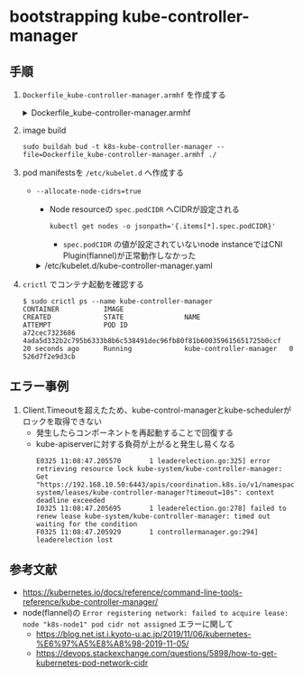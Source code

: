 # bootstrapping kube-controller-manager

## 手順

1. `Dockerfile_kube-controller-manager.armhf` を作成する
   <details><summary>Dockerfile_kube-controller-manager.armhf</summary>
      ```
      cat << 'EOF' > Dockerfile_kube-controller-manager.armhf
      FROM arm64v8/ubuntu:bionic

      ARG VERSION="v1.22.0"
      ARG ARCH="arm64"

      RUN set -ex \
        && apt update \
        && apt install -y wget \
        && apt clean \
        && wget -P /usr/bin/ https://dl.k8s.io/$VERSION/bin/linux/$ARCH/kube-controller-manager \
        && chmod +x /usr/bin/kube-controller-manager \
        && install -o root -g root -m 755 -d /var/lib/kubernetes \
        && install -o root -g root -m 755 -d /etc/kubernetes/config

      COPY ca.pem \
           ca-key.pem \
           service-account-key.pem \
           kube-controller-manager.kubeconfig \
           /var/lib/kubernetes/

      ENTRYPOINT ["/usr/bin/kube-controller-manager"]
      EOF
      ```
   </details>

1. image build
   ```
   sudo buildah bud -t k8s-kube-controller-manager --file=Dockerfile_kube-controller-manager.armhf ./
   ```

1. pod manifestsを `/etc/kubelet.d` へ作成する
   - `--allocate-node-cidrs=true`
      - Node resourceの `spec.podCIDR` へCIDRが設定される
         ```
         kubectl get nodes -o jsonpath='{.items[*].spec.podCIDR}'
         ```

           - `spec.podCIDR` の値が設定されていないnode instanceではCNI Plugin(flannel)が正常動作しなかった

      <details><summary>/etc/kubelet.d/kube-controller-manager.yaml</summary>
         ```
         cat << EOF | sudo tee /etc/kubelet.d/kube-controller-manager.yaml
         ---
         apiVersion: v1
         kind: Pod
         metadata:
           name: kube-controller-manager
           namespace: kube-system
           labels:
             tier: control-plane
             component: kube-controller-manager

         spec:
           # https://kubernetes.io/docs/tasks/administer-cluster/guaranteed-scheduling-critical-addon-pods/
           priorityClassName: system-node-critical
           hostNetwork: true
           containers:
             - name: kube-controller-manager
               image: localhost/k8s-kube-controller-manager:latest
               imagePullPolicy: IfNotPresent
               resources:
                 requests:
                   cpu: "256m"
                   memory: "128Mi"
                 limits:
                   cpu: "384m"
                   memory: "128Mi"
               command:
                 - /usr/bin/kube-controller-manager
                 - --bind-address=0.0.0.0
                 - --cluster-cidr=10.200.0.0/16
                 - --allocate-node-cidrs=true
                 - --node-cidr-mask-size=24
                 - --cluster-name=kubernetes
                 - --cluster-signing-cert-file=/var/lib/kubernetes/ca.pem
                 - --cluster-signing-key-file=/var/lib/kubernetes/ca-key.pem
                 - --kubeconfig=/var/lib/kubernetes/kube-controller-manager.kubeconfig
                 - --leader-elect=false
                 - --root-ca-file=/var/lib/kubernetes/ca.pem
                 - --service-account-private-key-file=/var/lib/kubernetes/service-account-key.pem
                 - --service-cluster-ip-range=10.32.0.0/24
                 - --use-service-account-credentials=true
                 - --v=2
         EOF
         ```
      </details>

1. `crictl` でコンテナ起動を確認する
   ```
   $ sudo crictl ps --name kube-controller-manager
   CONTAINER           IMAGE                                                              CREATED             STATE               NAME                      ATTEMPT             POD ID
   a72cec7323686       4ada5d332b2c795b6333b8b6c538491dec96fb80f81b600359615651725b0ccf   20 seconds ago      Running             kube-controller-manager   0                   526d7f2e9d3cb
   ```

## エラー事例

1. Client.Timeoutを超えたため、kube-control-managerとkube-schedulerがロックを取得できない
    - 発生したらコンポーネントを再起動することで回復する
    - kube-apiserverに対する負荷が上がると発生し易くなる
        ```
        E0325 11:08:47.205570       1 leaderelection.go:325] error retrieving resource lock kube-system/kube-controller-manager: Get "https://192.168.10.50:6443/apis/coordination.k8s.io/v1/namespaces/kube-
        system/leases/kube-controller-manager?timeout=10s": context deadline exceeded
        I0325 11:08:47.205695       1 leaderelection.go:278] failed to renew lease kube-system/kube-controller-manager: timed out waiting for the condition
        F0325 11:08:47.205929       1 controllermanager.go:294] leaderelection lost
        ```

## 参考文献

- https://kubernetes.io/docs/reference/command-line-tools-reference/kube-controller-manager/
- node(flannel)の `Error registering network: failed to acquire lease: node "k8s-node1" pod cidr not assigned` エラーに関して
   - https://blog.net.ist.i.kyoto-u.ac.jp/2019/11/06/kubernetes-%E6%97%A5%E8%A8%98-2019-11-05/
   - https://devops.stackexchange.com/questions/5898/how-to-get-kubernetes-pod-network-cidr


